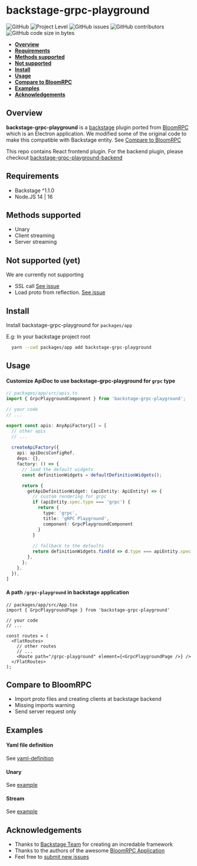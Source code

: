 # backstage-grpc-playground

![GitHub](https://img.shields.io/github/license/zalopay-oss/backstage-grpc-playground) ![Project Level](https://img.shields.io/badge/level-beta-yellowgreen) ![GitHub issues](https://img.shields.io/github/issues/zalopay-oss/backstage-grpc-playground) ![GitHub contributors](https://img.shields.io/github/contributors-anon/zalopay-oss/backstage-grpc-playground?color=blue) ![GitHub code size in bytes](https://img.shields.io/github/languages/code-size/zalopay-oss/backstage-grpc-playground)

<!-- TOC -->
- [**Overview**](#overview)
- [**Requirements**](#requirements)
- [**Methods supported**](#methods-supported)
- [**Not supported**](#not-supported-yet)
- [**Install**](#install)
- [**Usage**](#usage)
- [**Compare to BloomRPC**](#compare-to-bloomrpc)
- [**Examples**](#examples)
- [**Acknowledgements**](#acknowledgements)

## Overview

**backstage-grpc-playground** is a [backstage](https://backstage.io) plugin ported from [BloomRPC](https://github.com/bloomrpc/bloomrpc) which is an Electron application. We modified some of the original code to make this compatible with Backstage entity. See [Compare to BloomRPC](#compare-to-bloomrpc)

This repo contains React frontend plugin. For the backend plugin, please checkout [backstage-grpc-playground-backend](https://github.com/zalopay-oss/backstage-grpc-playground-backend.git)

## Requirements

- Backstage ^1.1.0
- Node.JS 14 | 16

## Methods supported

- Unary
- Client streaming
- Server streaming

## Not supported (yet)

We are currently not supporting

- SSL call [See issue](https://github.com/zalopay-oss/backstage-grpc-playground/issues/1)
- Load proto from reflection. [See issue](https://github.com/zalopay-oss/backstage-grpc-playground/issues/2)

## Install

Install backstage-grpc-playground for `packages/app`

E.g: In your backstage project root

```zsh
  yarn --cwd packages/app add backstage-grpc-playground
```

## Usage

#### Customize ApiDoc to use **backstage-grpc-playground** for `grpc` type

```typescript
// packages/app/src/apis.ts
import { GrpcPlaygroundComponent } from 'backstage-grpc-playground';

// your code
// ...

export const apis: AnyApiFactory[] = [
  // other apis 
  // ...
  
  createApiFactory({
    api: apiDocsConfigRef,
    deps: {},
    factory: () => {
      // load the default widgets
      const definitionWidgets = defaultDefinitionWidgets();

      return {
        getApiDefinitionWidget: (apiEntity: ApiEntity) => {
          // custom rendering for grpc
          if (apiEntity.spec.type === 'grpc') {
            return {
              type: 'grpc',
              title: 'gRPC Playground',
              component: GrpcPlaygroundComponent
            }
          }
          
          // fallback to the defaults
          return definitionWidgets.find(d => d.type === apiEntity.spec.type);
        },
      };
    },
  }),
]
```

#### A path `/grpc-playground` in backstage application

```tsx
// packages/app/src/App.tsx
import { GrpcPlaygroundPage } from 'backstage-grpc-playground'

// your code
// ...

const routes = (
  <FlatRoutes>
    // other routes 
    // ...
    <Route path="/grpc-playground" element={<GrpcPlaygroundPage />} />
  </FlatRoutes>
);
```

## Compare to BloomRPC

- Import proto files and creating clients at backstage backend
- Missing imports warning
- Send server request only

## Examples

#### Yaml file definition

See [yaml-definition](examples/yaml-definition/README.md)

#### Unary

See [example](examples/unary/README.md)

#### Stream

See [example](examples/stream/README.md)

## Acknowledgements

- Thanks to [Backstage Team](https://github.com/backstage/backstage) for creating an incredable framework
- Thanks to the authors of the awesome [BloomRPC Application](https://github.com/bloomrpc/bloomrpc)
- Feel free to [submit new issues](https://github.com/zalopay-oss/backstage-grpc-playground/issues/new)